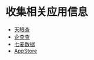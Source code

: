 # 收集相关应用信息

- [天眼查](https://www.tianyancha.com/)
- [企查查](https://www.qichacha.com/)
- [七麦数据](https://www.qimai.cn/)
- [AppStore](https://apps.apple.com/)

